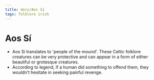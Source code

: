 ```yaml
---
title: docs/Aos Sí
tags: folklore irish
---
```


# Aos Sí

- Aos Sí translates to 'people of the mound'. These Celtic folklore creatures can be very protective and can appear in a form of either beautiful or grotesque creatures.
- According to legend, if a human did something to offend them, they wouldn’t hesitate in seeking painful revenge.